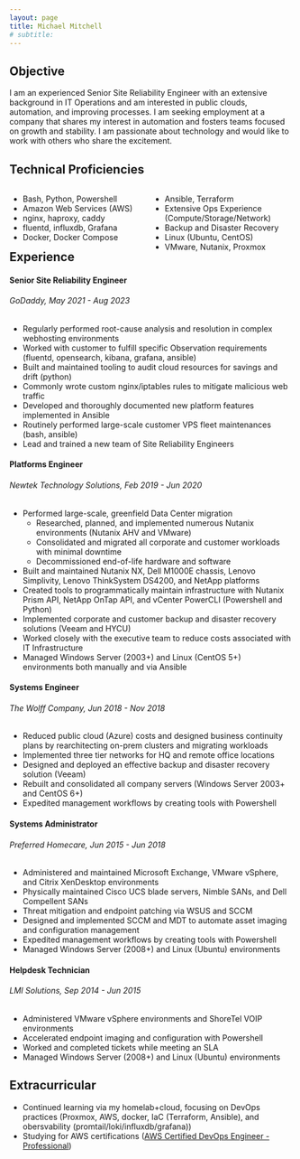 ```yaml
---
layout: page
title: Michael Mitchell
# subtitle:
---
```


## Objective
I am an experienced Senior Site Reliability Engineer with an extensive background in IT Operations and am interested in public clouds, automation, and improving processes. I am seeking employment at a company that shares my interest in automation and fosters teams focused on growth and stability. I am passionate about technology and would like to work with others who share the excitement.

<!-- --- -->

## Technical Proficiencies
<div style="float: left; width: 50%;">
<ul>
<li>Bash, Python, Powershell</li>
<li>Amazon Web Services (AWS)</li>
<li>nginx, haproxy, caddy</li>
<li>fluentd, influxdb, Grafana</li>
<li>Docker, Docker Compose</li>
</ul>
</div>

<div style="float: right; width: 50%;">
<ul>
<li>Ansible, Terraform</li>
<li>Extensive Ops Experience (Compute/Storage/Network)</li>
<li>Backup and Disaster Recovery</li>
<li>Linux (Ubuntu, CentOS)</li>
<li>VMware, Nutanix, Proxmox</li>
</ul>
</div>
<!--
--- -->



## Experience
#### Senior Site Reliability Engineer
###### GoDaddy, May 2021 - Aug 2023
- Regularly performed root-cause analysis and resolution in complex webhosting environments
- Worked with customer to fulfill specific Observation requirements (fluentd, opensearch, kibana, grafana, ansible)
- Built and maintained tooling to audit cloud resources for savings and drift (python)
- Commonly wrote custom nginx/iptables rules to mitigate malicious web traffic
- Developed and thoroughly documented new platform features implemented in Ansible
- Routinely performed large-scale customer VPS fleet maintenances (bash, ansible)
- Lead and trained a new team of Site Reliability Engineers

#### Platforms Engineer
###### Newtek Technology Solutions, Feb 2019 - Jun 2020
- Performed large-scale, greenfield Data Center migration
  - Researched, planned, and implemented numerous Nutanix environments (Nutanix AHV and VMware)
  - Consolidated and migrated all corporate and customer workloads with minimal downtime
  - Decommissioned end-of-life hardware and software
- Built and maintained Nutanix NX, Dell M1000E chassis, Lenovo Simplivity, Lenovo ThinkSystem DS4200, and NetApp platforms
- Created tools to programmatically maintain infrastructure with Nutanix Prism API, NetApp OnTap API, and vCenter PowerCLI (Powershell and Python)
- Implemented corporate and customer backup and disaster recovery solutions (Veeam and HYCU)
- Worked closely with the executive team to reduce costs associated with IT Infrastructure
- Managed Windows Server (2003+) and Linux (CentOS 5+) environments both manually and via Ansible

#### Systems Engineer
###### The Wolff Company, Jun 2018 - Nov 2018
- Reduced public cloud (Azure) costs and designed business continuity plans by rearchitecting on-prem clusters and migrating workloads
- Implemented three tier networks for HQ and remote office locations
- Designed and deployed an effective backup and disaster recovery solution (Veeam)
- Rebuilt and consolidated all company servers (Windows Server 2003+ and CentOS 6+)
- Expedited management workflows by creating tools with Powershell

#### Systems Administrator
###### Preferred Homecare, Jun 2015 - Jun 2018
- Administered and maintained Microsoft Exchange, VMware vSphere, and Citrix XenDesktop environments
- Physically maintained Cisco UCS blade servers, Nimble SANs, and Dell Compellent SANs
- Threat mitigation and endpoint patching via WSUS and SCCM
- Designed and implemented SCCM and MDT to automate asset imaging and configuration management
- Expedited management workflows by creating tools with Powershell
- Managed Windows Server (2008+) and Linux (Ubuntu) environments

#### Helpdesk Technician
###### LMI Solutions, Sep 2014 - Jun 2015
- Administered VMware vSphere environments and ShoreTel VOIP environments
- Accelerated endpoint imaging and configuration with Powershell
- Worked and completed tickets while meeting an SLA
- Managed Windows Server (2008+) and Linux (Ubuntu) environments

<!-- --- -->

## Extracurricular
- Continued learning via my homelab+cloud, focusing on DevOps practices (Proxmox, AWS, docker, IaC (Terraform, Ansible), and obersvability (promtail/loki/influxdb/grafana))
- Studying for AWS certifications ([AWS Certified DevOps Engineer - Professional](https://aws.amazon.com/certification/certified-devops-engineer-professional/))
